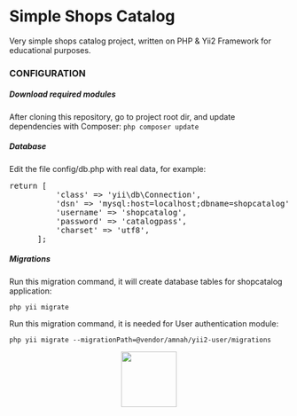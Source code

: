 <h1>Simple Shops Catalog</h1>
<p>Very simple shops catalog project, written on PHP & Yii2 Framework for educational purposes.</p>

<h3>CONFIGURATION</h3>
<h5>Download required modules</h5>
After cloning this repository, go to project root dir, and update dependencies with Composer:
<code>php composer update</code>

<h5>Database</h5>
<p>Edit the file config/db.php with real data, for example:</p>
<pre>
return [
          'class' => 'yii\db\Connection',
          'dsn' => 'mysql:host=localhost;dbname=shopcatalog',
          'username' => 'shopcatalog',
          'password' => 'catalogpass',
          'charset' => 'utf8',
      ];
</pre>

<h5>Migrations</h5>
<p>Run this migration command, it will create database tables for shopcatalog application:</p>
<code>php yii migrate</code>

<p>Run this migration command, it is needed for User authentication module:</p>
<code>php yii migrate --migrationPath=@vendor/amnah/yii2-user/migrations</code>





<p align="center">
    <a href="https://github.com/yiisoft" target="_blank">
        <img src="https://avatars0.githubusercontent.com/u/993323" height="100px">
    </a>
   

